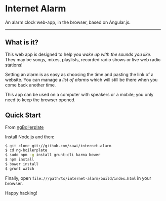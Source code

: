 # Internet Alarm

An alarm clock web-app, in the browser, based on Angular.js.

***

## What is it?

This web app is designed to help you *wake up with the sounds you like*.
They may be songs, mixes, playlists, recorded radio shows or live web radio stations!


Setting an alarm is as easy as choosing the time and pasting the link of a website.
You can manage a *list of alarms* which will still be there when you come back another time.


This app can be used on a computer with speakers or a mobile; you only need to keep the browser opened.

## Quick Start

From [ngBoilerplate](http://joshdmiller.github.com/ng-boilerplate)

Install Node.js and then:

```sh
$ git clone git://github.com/zawi/internet-alarm
$ cd ng-boilerplate
$ sudo npm -g install grunt-cli karma bower
$ npm install
$ bower install
$ grunt watch
```

Finally, open `file:///path/to/internet-alarm/build/index.html` in your browser.

Happy hacking!